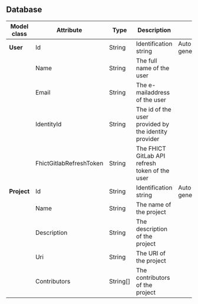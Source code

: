 ## Database

| Model class   | Attribute | Type | Description                                 |                           |
| ---------------------- | --------------- | ------ | ------------------------------------------------------- | ------------------------------------ |
| **User**    | Id                      | String   | Identification string                                | Auto-generated |
|             | Name                    | String   | The full name of the user                            |                |
|             | Email                   | String   | The e-mailaddress of the user                        |                |
|             | IdentityId              | String   | The id of the user provided by the identity provider |                |
|             | FhictGitlabRefreshToken | String   | The FHICT GitLab API refresh token of the user       |                |
| **Project** | Id                      | String   | Identification string                                | Auto-generated |
|             | Name                    | String   | The name of the project                              |                |
|             | Description             | String   | The description of the project                       |                |
|             | Uri                     | String   | The URI of the project                               |                |
|             | Contributors            | String[] | The contributors of the project                      |                |

